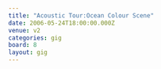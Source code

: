 ```yaml
---
title: "Acoustic Tour:Ocean Colour Scene"
date: 2006-05-24T18:00:00.000Z
venue: v2
categories: gig
board: 8
layout: gig
---
```

